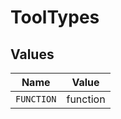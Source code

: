 # ToolTypes


## Values

| Name       | Value      |
| ---------- | ---------- |
| `FUNCTION` | function   |